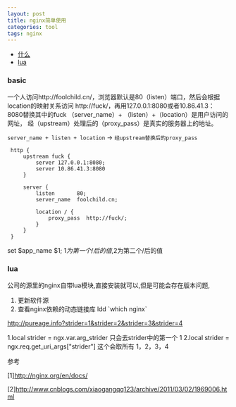 ```yaml
---
layout: post
title: nginx简单使用
categories: tool
tags: nginx
---
```


*   [什么](#basic)
*   [lua](#lua)

### basic

一个人访问http://foolchild.cn/，浏览器默认是80（listen）端口，然后会根据
location的映射关系访问 http://fuck/，再用127.0.0.1:8080或者10.86.41.3：8080替换其中的fuck
（server_name）+ （listen）+（location）是用户访问的网址，
经（upstream）处理后的（proxy_pass）是真实的服务器上的地址。

`server_name + listen + location` -> `经upstream替换后的proxy_pass`

     http {
         upstream fuck { 
             server 127.0.0.1:8080; 
             server 10.86.41.3:8080 
         }
        
         server {
             listen       80;
             server_name  foolchild.cn;
        
             location / {                 
                 proxy_pass  http://fuck/;             
             }
         }  
     }

set $app_name $1; $1为第一个/后的值,$2为第二个/后的值

### lua

公司的源里的nginx自带lua模块,直接安装就可以,但是可能会存在版本问题,

1.  更新软件源
2.  查看nginx依赖的动态链接库 ldd \`which nginx\`

http://pureage.info?strider=1&strider=2&strider=3&strider=4

1.local strider = ngx.var.arg_strider
只会去strider中的第一个   1
2.local strider = ngx.req.get_uri_args["strider"]
这个会取所有  1，2，3，4

参考

[1]<http://nginx.org/en/docs/>

[2]<http://www.cnblogs.com/xiaogangqq123/archive/2011/03/02/1969006.html>